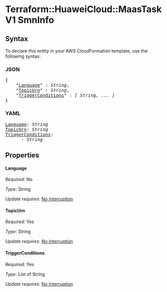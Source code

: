 # Terraform::HuaweiCloud::MaasTaskV1 SmnInfo

## Syntax

To declare this entity in your AWS CloudFormation template, use the following syntax:

### JSON

<pre>
{
    "<a href="#language" title="Language">Language</a>" : <i>String</i>,
    "<a href="#topicurn" title="TopicUrn">TopicUrn</a>" : <i>String</i>,
    "<a href="#triggerconditions" title="TriggerConditions">TriggerConditions</a>" : <i>[ String, ... ]</i>
}
</pre>

### YAML

<pre>
<a href="#language" title="Language">Language</a>: <i>String</i>
<a href="#topicurn" title="TopicUrn">TopicUrn</a>: <i>String</i>
<a href="#triggerconditions" title="TriggerConditions">TriggerConditions</a>: <i>
      - String</i>
</pre>

## Properties

#### Language

_Required_: No

_Type_: String

_Update requires_: [No interruption](https://docs.aws.amazon.com/AWSCloudFormation/latest/UserGuide/using-cfn-updating-stacks-update-behaviors.html#update-no-interrupt)

#### TopicUrn

_Required_: Yes

_Type_: String

_Update requires_: [No interruption](https://docs.aws.amazon.com/AWSCloudFormation/latest/UserGuide/using-cfn-updating-stacks-update-behaviors.html#update-no-interrupt)

#### TriggerConditions

_Required_: Yes

_Type_: List of String

_Update requires_: [No interruption](https://docs.aws.amazon.com/AWSCloudFormation/latest/UserGuide/using-cfn-updating-stacks-update-behaviors.html#update-no-interrupt)

